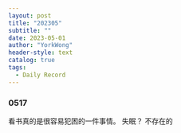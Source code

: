 ```yaml
---
layout: post
title: "202305"
subtitle: ""
date: 2023-05-01
author: "YorkWong"
header-style: text
catalog: true
tags:
  - Daily Record
---
```


### 0517
看书真的是很容易犯困的一件事情。
失眠？ 不存在的

